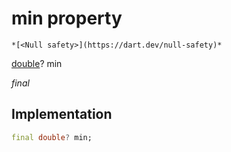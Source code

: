 


# min property




    *[<Null safety>](https://dart.dev/null-safety)*


[double](https://api.flutter.dev/flutter/dart-core/double-class.html)? min
  
_final_






## Implementation

```dart
final double? min;


```







